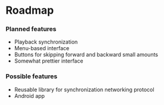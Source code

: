 # Roadmap
### Planned features
* Playback synchronization
* Menu-based interface
* Buttons for skipping forward and backward small amounts
* Somewhat prettier interface

### Possible features
* Reusable library for synchronization networking protocol
* Android app